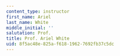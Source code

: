 ```yaml
---
content_type: instructor
first_name: Ariel
last_name: White
middle_initial: ''
salutation: Prof.
title: Prof. Ariel White
uid: 8f5ac48e-825a-f618-1962-7692fb37c5dc
---
```

